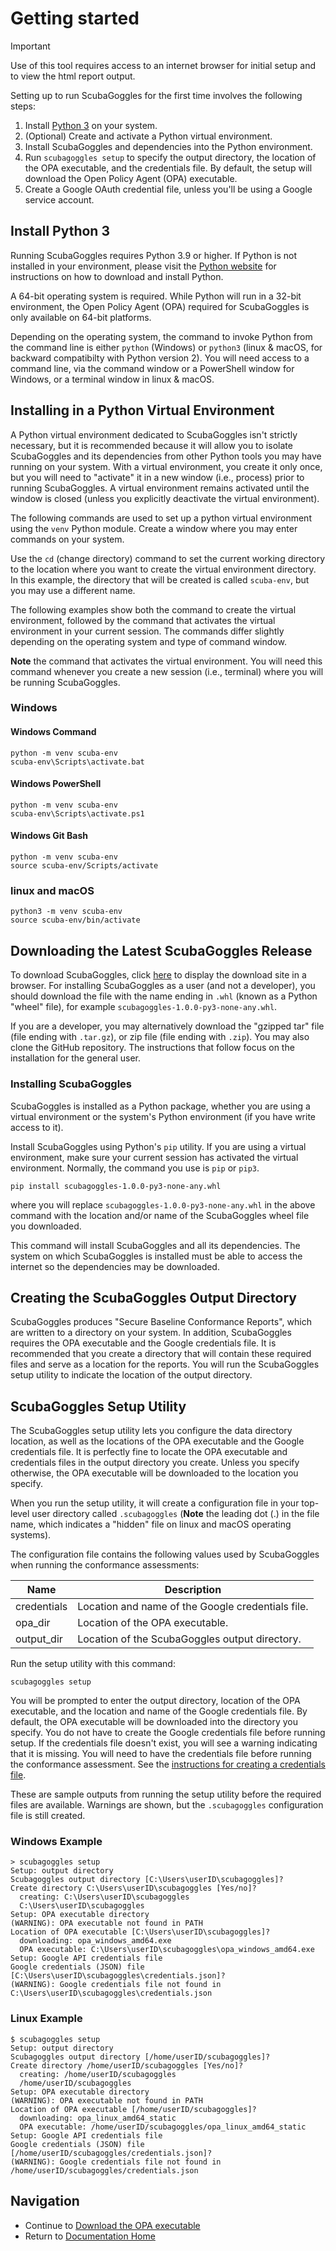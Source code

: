 # Getting started

> [!IMPORTANT]
> Use of this tool requires access to an internet browser for initial setup
> and to view the html report output.

Setting up to run ScubaGoggles for the first time involves the following steps:

1. Install [Python 3](https://www.python.org/) on your system.
2. (Optional) Create and activate a Python virtual environment.
3. Install ScubaGoggles and dependencies into the Python environment.
4. Run `scubagoggles setup` to specify the output directory, the location of the
   OPA executable, and the credentials file.  By default, the setup will
   download the Open Policy Agent (OPA)
   executable.
5. Create a Google OAuth credential file, unless you'll be using a Google
   service account.

## Install Python 3
Running ScubaGoggles requires Python 3.9 or higher.  If Python is not installed
in your environment, please visit the [Python website](https://www.python.org/)
for instructions on how to download and install Python.

A 64-bit operating system is required.  While Python will run in a 32-bit
environment, the Open Policy Agent (OPA) required for ScubaGoggles is only
available on 64-bit platforms.

Depending on the operating system, the command to invoke Python from the command
line is either `python` (Windows) or `python3` (linux & macOS, for backward
compatibilty with Python version 2).  You will need access to a command line,
via the command window or a PowerShell window for Windows, or a terminal window
in linux & macOS.

## Installing in a Python Virtual Environment

A Python virtual environment dedicated to ScubaGoggles isn't strictly
necessary, but it is recommended because it will allow you to isolate
ScubaGoggles and its dependencies from other Python tools you may have running
on your system.  With a virtual environment, you create it only once, but you
will need to "activate" it in a new window (i.e., process) prior to running
ScubaGoggles.  A virtual environment remains activated until the window is
closed (unless you explicitly deactivate the virtual environment).

The following commands are used to set up a python virtual environment using
the `venv` Python module.  Create a window where you may enter commands on your
system.

Use the `cd` (change directory) command to set the current working directory to
the location where you want to create the virtual environment directory.  In
this example, the directory that will be created is called `scuba-env`, but
you may use a different name.

The following examples show both the command to create the virtual environment,
followed by the command that activates the virtual environment in your current
session.  The commands differ slightly depending on the operating system and
type of command window.

**Note** the command that activates the virtual environment.  You will need this
command whenever you create a new session (i.e., terminal) where you will be
running ScubaGoggles.

### Windows

#### Windows Command

```
python -m venv scuba-env
scuba-env\Scripts\activate.bat
```

#### Windows PowerShell
```
python -m venv scuba-env
scuba-env\Scripts\activate.ps1
```

#### Windows Git Bash
```
python -m venv scuba-env
source scuba-env/Scripts/activate
```

### linux and macOS
```
python3 -m venv scuba-env
source scuba-env/bin/activate
```

## Downloading the Latest ScubaGoggles Release
To download ScubaGoggles, click [here](https://github.com/cisagov/ScubaGoggles/releases)
to display the download site in a browser.  For installing ScubaGoggles as a
user (and not a developer), you should download the file with the name ending
in `.whl` (known as a Python "wheel" file), for example
`scubagoggles-1.0.0-py3-none-any.whl`.

If you are a developer, you may alternatively download the "gzipped tar" file
(file ending with `.tar.gz`), or zip file (file ending with `.zip`).  You may
also clone the GitHub repository.  The instructions that follow focus on the
installation for the general user.

### Installing ScubaGoggles
ScubaGoggles is installed as a Python package, whether you are using a virtual
environment or the system's Python environment (if you have write access to it).

Install ScubaGoggles using Python's `pip` utility.  If you are using a virtual
environment, make sure your current session has activated the virtual
environment.  Normally, the command you use is `pip` or `pip3`.

```
pip install scubagoggles-1.0.0-py3-none-any.whl
```
where you will replace `scubagoggles-1.0.0-py3-none-any.whl` in the above
command with the location and/or name of the ScubaGoggles wheel file you
downloaded.

This command will install ScubaGoggles and all its dependencies.  The system on
which ScubaGoggles is installed must be able to access the internet so the
dependencies may be downloaded.

## Creating the ScubaGoggles Output Directory
ScubaGoggles produces "Secure Baseline Conformance Reports", which are written
to a directory on your system.  In addition, ScubaGoggles requires the OPA
executable and the Google credentials file.  It is recommended that you create
a directory that will contain these required files and serve as a location
for the reports.  You will run the ScubaGoggles setup utility to indicate the
location of the output directory.

## ScubaGoggles Setup Utility
The ScubaGoggles setup utility lets you configure the data directory location,
as well as the locations of the OPA executable and the Google credentials file.
It is perfectly fine to locate the OPA executable and credentials files in the
output directory you create.  Unless you specify otherwise, the OPA executable
will be downloaded to the location you specify.

When you run the setup utility, it will create a configuration file in your
top-level user directory called `.scubagoggles` (**Note** the leading dot (.)
in the file name, which indicates a "hidden" file on linux and macOS operating
systems).

The configuration file contains the following values used by ScubaGoggles when
running the conformance assessments:

| Name        | Description                                       |
|-------------|---------------------------------------------------|
| credentials | Location and name of the Google credentials file. |
| opa_dir     | Location of the OPA executable.                   |
| output_dir  | Location of the ScubaGoggles output directory.    |

Run the setup utility with this command:

```shell
scubagoggles setup
```

You will be prompted to enter the output directory, location of the OPA
executable, and the location and name of the Google credentials file.  By
default, the OPA executable will be downloaded into the directory you specify.
You do not have to create the Google credentials file before running setup.  If
the credentials file doesn't exist, you will see a warning indicating that it is
missing.  You will need to have the credentials file before running the
conformance assessment.  See the [instructions for creating a credentials
file](../authentication/AuthenticationMethods.md).

These are sample outputs from running the setup utility before the required
files are available.  Warnings are shown, but the `.scubagoggles` configuration
file is still created.

### Windows Example

```
> scubagoggles setup
Setup: output directory
Scubagoggles output directory [C:\Users\userID\scubagoggles]?
Create directory C:\Users\userID\scubagoggles [Yes/no]?
  creating: C:\Users\userID\scubagoggles
  C:\Users\userID\scubagoggles
Setup: OPA executable directory
(WARNING): OPA executable not found in PATH
Location of OPA executable [C:\Users\userID\scubagoggles]?
  downloading: opa_windows_amd64.exe
  OPA executable: C:\Users\userID\scubagoggles\opa_windows_amd64.exe
Setup: Google API credentials file
Google credentials (JSON) file [C:\Users\userID\scubagoggles\credentials.json]?
(WARNING): Google credentials file not found in C:\Users\userID\scubagoggles\credentials.json
```

### Linux Example

```
$ scubagoggles setup
Setup: output directory
Scubagoggles output directory [/home/userID/scubagoggles]?
Create directory /home/userID/scubagoggles [Yes/no]?
  creating: /home/userID/scubagoggles
  /home/userID/scubagoggles
Setup: OPA executable directory
(WARNING): OPA executable not found in PATH
Location of OPA executable [/home/userID/scubagoggles]?
  downloading: opa_linux_amd64_static
  OPA executable: /home/userID/scubagoggles/opa_linux_amd64_static
Setup: Google API credentials file
Google credentials (JSON) file [/home/userID/scubagoggles/credentials.json]?
(WARNING): Google credentials file not found in /home/userID/scubagoggles/credentials.json
```

## Navigation
- Continue to [Download the OPA executable](OPA.md)
- Return to [Documentation Home](/README.md)
